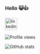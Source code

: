 ### Hello 😺👍 

[<img src='https://cdn.jsdelivr.net/npm/simple-icons@3.0.1/icons/linkedin.svg' alt='linkedin' height='40' target='_blank'>](https://www.linkedin.com/in/alisson-de-souza-907b15205//)  


![Profile views](https://gpvc.arturio.dev/larzx8)  

  
![GitHub stats](https://github-readme-stats.vercel.app/api?username=larzx8&show_icons=true)  

